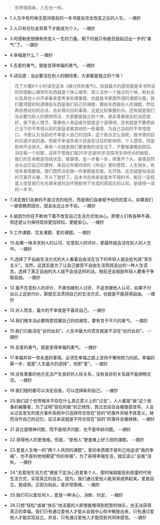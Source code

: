 >世界很简单，人生也一样。 

- 1.人生中有时候无意间拿起的一本书就会完全改变之后的人生。 --摘抄

- 2.人只有在社会背景下才能成为个人。 --摘抄

- 3.阿德勒思想拥有改变人一生的力量。剩下的就只有能否鼓起迈出一步的"勇气"了。 --摘抄

- 4.幸福是什么？ --摘抄

- 5.去爱的勇气，就是变得幸福的勇气。 --摘抄

- 6.读后感：没必要活在别人的期待里，大家都是独立的个体！

>花了大概8个小时读完这本《被讨厌的勇气》，给我最大的感觉就是本书所说的阿德勒心理学的东西就是个体心理学，把人当作一个独立的个体，和社会以及其他人分开来看来思考来处理事情，也就是书里面所谓的课题分离。我们要清楚的知道哪些东西是我们自己的课题，哪些东西是别人的课题，然后再去想对应的办法，去处理对应的事情，这是比较重要的点。还有就是我们没必要为别人的期待而活，大家都是独立的个体，彼此尊重彼此的决定就好，放下助人情节，尊重他人命运或许就是这个道理吧。还有就是不要把自己当下的不幸怪以前的家庭或者其他的一些事情，为自己当前的不幸找借口，书里认为当前的不幸是人自己的选择，这个观点怎么说呢，按书里的目的论或许说的通，但是不幸或多或少还是受过往的影响吧，个人感觉，但是影响不会很大。再有一点就是我们要勇敢的活在当下，不要做事瞻前顾后，活在每一个刹那，这样不管我们是20岁还是90岁去探寻生命终点的秘密，我们的生命都是完结状态。做事情，走一步看一步，把事开个头，事情自然会长出它自己的模样，来自过年期间读的《命运》里的感悟，人生很长，有很多事情要做，我们既然决定做一件事那就去做，先开始，这也就是俗话说的万事开头难，开头了就好了。这本书总体来说是本不错的书，能在一定程度上改变我们与生俱来或社会环境影响下生成的原因论的认知，是值得一读的一本书。

- 7.决定我们自身的不是过去的经历，而是我们自身赋予经历的意义。如果我们一直依赖原因论，就会永远止步不前。 --摘抄

- 8.是因为你在不断地下着不改变自己生活方式地决心。即使人们有各种不满，但还是认为保持现状更加轻松、更能安心。 --摘抄

- 9.工作课题、交友课题、爱的课题。 --摘抄

- 10.如果一味寻求别人的认可、在意别人的评价，那最终就会活在别人的人生中。 --摘抄

- 11.选择了不自由生活方式的大人看着自由活在当下的年轻人就会批判其"享乐主义"。当然，这其实是为了让自己接受不自由生活而捏造出的一种人生谎言。选择了真正自由的大人就不会说这样的话，相反还会鼓励年轻人要勇于争取自由。 --摘抄

- 12.毫不在意别人的评价、不害怕被别人讨厌、不追求被他人认可，如果不付出以上这些代价，那就无法贯彻自己的生活方式，也就是不能获得自由。 --摘抄

- 13.对人而言，最大的不幸就是不喜欢自己。 --摘抄

- 14.我们根本没必要特意炫耀自己的优越性，要有甘于平凡的勇气。 --摘抄

- 15.我们只能活在"此时此刻"。人生中最大的谎言就是不活在"此时此刻"。 --摘抄

- 16.去爱的勇气，就是变得幸福的勇气。 --摘抄

- 17.幸福并非一劳永逸的事情。必须在幸福之路上坚持不懈地努力向前。幸福的第一步，就是"人生最大的选择"，也即"爱"。 --摘抄

- 18.没有尊重的地方无法产生良好的人际关系，没有良好的关系就不能顺畅交流。 --摘抄

- 19.我们随时都可以决定自我，可以选择新的自己。 --摘抄

- 20.我们这个世界根本不存在什么真正意义上的"过去"。人人都是"我"这个故事的编纂者，为了证明"现在的我"的正统性，其过去往往会被随意改写。人会从过去发生的庞大事件系统中只选择符合现在"目的"的事件并赋予其意义，继而当作自己的记忆。反过来说就是不符合现在"目的"的事件会被抹掉。 --摘抄

- 21.自立是精神问题，而不是经济问题，也不是年龄问题。 --摘抄

- 22.获得他人的爱很难。但是，"爱他人"更是难上好几倍的课题。 --摘抄

- 23.爱是人生唯一的"两个人共同的课题"。爱的本质既不是利己地追求"我的幸福"，也不是利他地期望"你的幸福"。为了获得幸福生活，就应该让"自我"消失。 --摘抄

- 24."去爱地生活方式"便是下定决心去爱某个人，那时候就能告别孩童时代地生活方式，实现真正的自立。因为，我们通过爱他人能渐渐成熟起来。爱是自立，是成熟。正因为如此，爱非常困难。 --摘抄

- 25.我们可以爱任何人，爱是一种决心、决断、约定。 --摘抄

- 26.只想"轻松"或者"快乐"地活着的人即使能够得到短暂的快乐，也无法获得真正的幸福。我们只有通过爱他人才能从自我中心性中解放出来，只有通过爱他人才能实现自立。并且，只有通过爱他人才能找到共同体感觉。 --摘抄
